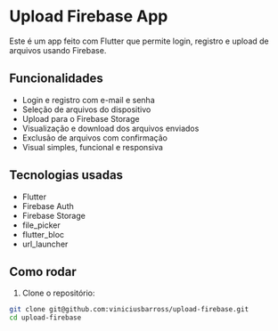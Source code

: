 # Upload Firebase App

Este é um app feito com Flutter que permite login, registro e upload de arquivos usando Firebase.

## Funcionalidades

- Login e registro com e-mail e senha
- Seleção de arquivos do dispositivo
- Upload para o Firebase Storage
- Visualização e download dos arquivos enviados
- Exclusão de arquivos com confirmação
- Visual simples, funcional e responsiva

## Tecnologias usadas

- Flutter
- Firebase Auth
- Firebase Storage
- file_picker
- flutter_bloc
- url_launcher

## Como rodar

1. Clone o repositório:

```bash
git clone git@github.com:viniciusbarross/upload-firebase.git
cd upload-firebase
